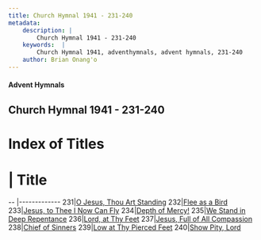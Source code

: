 ```yaml
---
title: Church Hymnal 1941 - 231-240
metadata:
    description: |
        Church Hymnal 1941 - 231-240
    keywords:  |
        Church Hymnal 1941, adventhymnals, advent hymnals, 231-240
    author: Brian Onang'o
---
```


#### Advent Hymnals
## Church Hymnal 1941 - 231-240

# Index of Titles
# | Title                        
-- |-------------
231|[O Jesus, Thou Art Standing](/church-hymnal/CH/201-300/231-240/O-Jesus,-Thou-Art-Standing)
232|[Flee as a Bird](/church-hymnal/CH/201-300/231-240/Flee-as-a-Bird)
233|[Jesus, to Thee I Now Can Fly](/church-hymnal/CH/201-300/231-240/Jesus,-to-Thee-I-Now-Can-Fly)
234|[Depth of Mercy!](/church-hymnal/CH/201-300/231-240/Depth-of-Mercy!)
235|[We Stand in Deep Repentance](/church-hymnal/CH/201-300/231-240/We-Stand-in-Deep-Repentance)
236|[Lord, at Thy Feet](/church-hymnal/CH/201-300/231-240/Lord,-at-Thy-Feet)
237|[Jesus, Full of All Compassion](/church-hymnal/CH/201-300/231-240/Jesus,-Full-of-All-Compassion)
238|[Chief of Sinners](/church-hymnal/CH/201-300/231-240/Chief-of-Sinners)
239|[Low at Thy Pierced Feet](/church-hymnal/CH/201-300/231-240/Low-at-Thy-Pierced-Feet)
240|[Show Pity, Lord](/church-hymnal/CH/201-300/231-240/Show-Pity,-Lord)